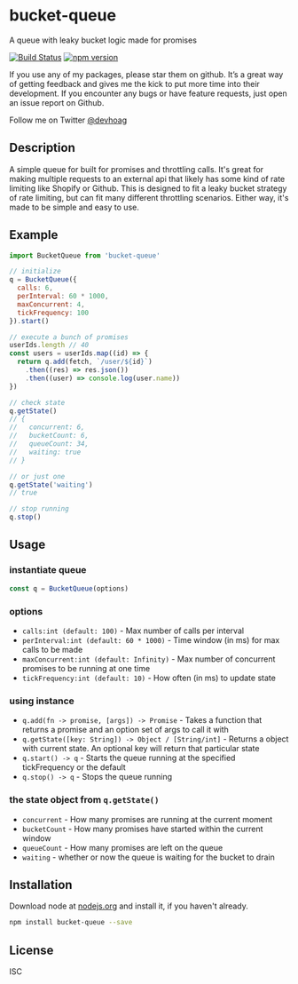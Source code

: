 # bucket-queue
A queue with leaky bucket logic made for promises


[![Build Status](https://travis-ci.org/willhoag/carousel.svg)](https://travis-ci.org/willhoag/bucket-queue)
[![npm version](https://badge.fury.io/js/carousel.svg)](http://badge.fury.io/js/bucket-queue)

If you use any of my packages, please star them on github. It’s a great way of getting feedback and gives me the kick to put more time into their development. If you encounter any bugs or have feature requests, just open an issue report on Github.

Follow me on Twitter [@devhoag](http://twitter.com/devhoag)

## Description
A simple queue for built for promises and throttling calls. It's great for
making multiple requests to an external api that likely has some kind of rate
limiting like Shopify or Github. This is designed to fit a leaky bucket strategy
of rate limiting, but can fit many different throttling scenarios. Either way,
it's made to be simple and easy to use.

## Example
```js
import BucketQueue from 'bucket-queue'

// initialize
q = BucketQueue({
  calls: 6,
  perInterval: 60 * 1000,
  maxConcurrent: 4,
  tickFrequency: 100
}).start()

// execute a bunch of promises
userIds.length // 40
const users = userIds.map((id) => {
  return q.add(fetch, `/user/${id}`)
    .then((res) => res.json())
    .then((user) => console.log(user.name))
})

// check state
q.getState()
// {
//   concurrent: 6,
//   bucketCount: 6,
//   queueCount: 34,
//   waiting: true
// }

// or just one
q.getState('waiting')
// true

// stop running
q.stop()
```

## Usage
### instantiate queue
```js
const q = BucketQueue(options)
```

### options
- `calls:int (default: 100)` - Max number of calls per interval
- `perInterval:int (default: 60 * 1000)` - Time window (in ms) for max calls to be made
- `maxConcurrent:int (default: Infinity)` - Max number of concurrent promises to be running at one time
- `tickFrequency:int (default: 10)` - How often (in ms) to update state

### using instance
- `q.add(fn -> promise, [args]) -> Promise` - Takes a function that returns a promise and an option set of args to call it with
- `q.getState([key: String]) -> Object / [String/int]` - Returns a object with current state. An optional key will return that particular state
- `q.start() -> q` - Starts the queue running at the specified tickFrequency or the default
- `q.stop() -> q` - Stops the queue running

### the state object from `q.getState()`
- `concurrent` - How many promises are running at the current moment
- `bucketCount` - How many promises have started within the current window
- `queueCount` - How many promises are left on the queue
- `waiting` - whether or now the queue is waiting for the bucket to drain

## Installation
Download node at [nodejs.org](http://nodejs.org) and install it, if you haven't already.


```bash
npm install bucket-queue --save
```

## License
ISC
